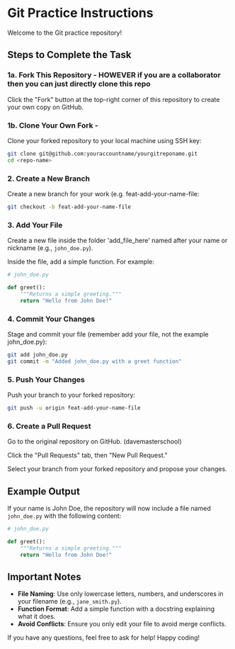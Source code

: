 # Git Practice Instructions

Welcome to the Git practice repository!

## Steps to Complete the Task

### 1a. Fork This Repository - HOWEVER if you are a collaborator then you can just directly clone this repo

Click the "Fork" button at the top-right corner of this repository to create your own copy on GitHub.

### 1b. Clone Your Own Fork -

Clone your forked repository to your local machine using SSH key:

```bash
git clone git@github.com:youraccountname/yourgitreponame.git
cd <repo-name>
```

### 2. Create a New Branch

Create a new branch for your work (e.g. feat-add-your-name-file:

```bash
git checkout -b feat-add-your-name-file
```

### 3. Add Your File

Create a new file inside the folder 'add_file_here' named after your name or nickname (e.g., `john_doe.py`).

Inside the file, add a simple function. For example:

```python
# john_doe.py

def greet():
    """Returns a simple greeting."""
    return "Hello from John Doe!"
```

### 4. Commit Your Changes

Stage and commit your file (remember add your file, not the example john_doe.py):

```bash
git add john_doe.py
git commit -m "Added john_doe.py with a greet function"
```

### 5. Push Your Changes

Push your branch to your forked repository:

```bash
git push -u origin feat-add-your-name-file
```

### 6. Create a Pull Request

Go to the original repository on GitHub. (davemasterschool)

Click the "Pull Requests" tab, then "New Pull Request."

Select your branch from your forked repository and propose your changes.


## Example Output

If your name is John Doe, the repository will now include a file named `john_doe.py` with the following content:

```python
# john_doe.py

def greet():
    """Returns a simple greeting."""
    return "Hello from John Doe!"
```
## Important Notes

- **File Naming**: Use only lowercase letters, numbers, and underscores in your filename (e.g., `jane_smith.py`).
- **Function Format**: Add a simple function with a docstring explaining what it does.
- **Avoid Conflicts**: Ensure you only edit your file to avoid merge conflicts.

 If you have any questions, feel free to ask for help! Happy coding!
